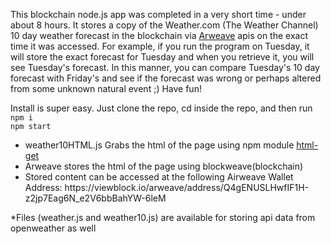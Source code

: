 <html>
<p>
This blockchain node.js app was completed in a very short time - under about 8 hours. It stores a copy of the Weather.com (The Weather Channel) 10 day weather forecast in the blockchain via <a href="https://docs.arweave.org/developers/">Arweave</a> apis on the exact time it was accessed. For example, if you run the program on Tuesday, it will store the exact forecast for Tuesday and when you retrieve it, you will see Tuesday's forecast. In this manner, you can compare Tuesday's 10 day forecast with Friday's and see if the forecast was wrong or perhaps altered from some unknown natural event ;) Have fun!
</p>
  
Install is super easy. Just clone the repo, cd inside the repo, and then run
<br/>
      ```npm i```
<br/>
      ```npm start```

<p>
  <ul>
    <li>weather10HTML.js Grabs the html of the page using npm module <a href="https://www.npmjs.com/package/html-get">html-get</a></li>
    <li>Arweave stores the html of the page using blockweave(blockchain)</li>
    <li>Stored content can be accessed at the following Airweave Wallet Address: https://viewblock.io/arweave/address/Q4gENUSLHwfIF1H-z2jp7Eag6N_e2V6bbBahYW-6leM</li>
  </ul>
</p>
</html>

*Files (weather.js and weather10.js) are available for storing api data from openweather as well
